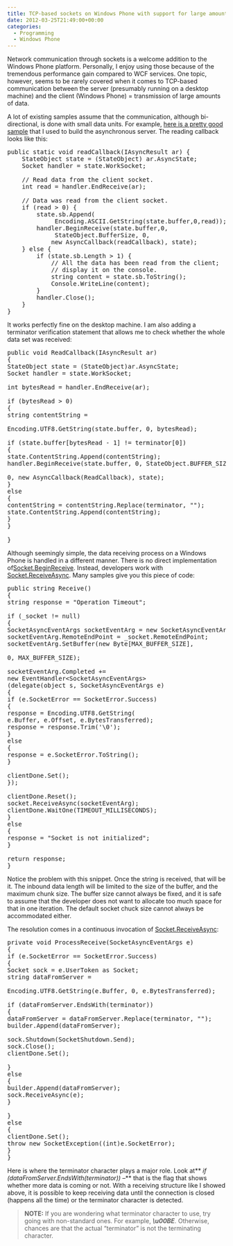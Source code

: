 ```yaml
---
title: TCP-based sockets on Windows Phone with support for large amounts of data
date: 2012-03-25T21:49:00+00:00
categories:
  - Programming
  - Windows Phone
---
```

Network communication through sockets is a welcome addition to the Windows Phone platform. Personally, I enjoy using those because of the tremendous performance gain compared to WCF services. One topic, however, seems to be rarely covered when it comes to TCP-based communication between the server (presumably running on a desktop machine) and the client (Windows Phone) = transmission of large amounts of data.

A lot of existing samples assume that the communication, although bi-directional, is done with small data units. For example, [here is a pretty good sample](http://msdn.microsoft.com/en-us/library/5w7b7x5f.aspx) that I used to build the asynchronous server. The reading callback looks like this:

<pre>public static void readCallback(IAsyncResult ar) {
    StateObject state = (StateObject) ar.AsyncState;
    Socket handler = state.WorkSocket;

    // Read data from the client socket.
    int read = handler.EndReceive(ar);

    // Data was read from the client socket.
    if (read &gt; 0) {
        state.sb.Append(
             Encoding.ASCII.GetString(state.buffer,0,read));
        handler.BeginReceive(state.buffer,0,
             StateObject.BufferSize, 0,
            new AsyncCallback(readCallback), state);
    } else {
        if (state.sb.Length &gt; 1) {
            // All the data has been read from the client;
            // display it on the console.
            string content = state.sb.ToString();
            Console.WriteLine(content);
        }
        handler.Close();
    }
}</pre>

It works perfectly fine on the desktop machine. I am also adding a terminator verification statement that allows me to check whether the whole data set was received:

<pre>public void ReadCallback(IAsyncResult ar)
{
StateObject state = (StateObject)ar.AsyncState;
Socket handler = state.WorkSocket;

int bytesRead = handler.EndReceive(ar);

if (bytesRead &gt; 0)
{
string contentString =

Encoding.UTF8.GetString(state.buffer, 0, bytesRead);

if (state.buffer[bytesRead - 1] != terminator[0])
{
state.ContentString.Append(contentString);
handler.BeginReceive(state.buffer, 0, StateObject.BUFFER_SIZE,

0, new AsyncCallback(ReadCallback), state);
}
else
{
contentString = contentString.Replace(terminator, "");
state.ContentString.Append(contentString);
}
}

}
</pre>

Although seemingly simple, the data receiving process on a Windows Phone is handled in a different manner. There is no direct implementation of[Socket.BeginReceive](http://msdn.microsoft.com/en-us/library/system.net.sockets.socket.beginreceive.aspx). Instead, developers work with [Socket.ReceiveAsync](http://msdn.microsoft.com/en-us/library/system.net.sockets.socket.receiveasync(v=vs.95).aspx). Many samples give you this piece of code:

<pre>public string Receive()
{
string response = "Operation Timeout";

if (_socket != null)
{
SocketAsyncEventArgs socketEventArg = new SocketAsyncEventArgs();
socketEventArg.RemoteEndPoint = _socket.RemoteEndPoint;
socketEventArg.SetBuffer(new Byte[MAX_BUFFER_SIZE],

0, MAX_BUFFER_SIZE);

socketEventArg.Completed +=
new EventHandler&lt;SocketAsyncEventArgs&gt;
(delegate(object s, SocketAsyncEventArgs e)
{
if (e.SocketError == SocketError.Success)
{
response = Encoding.UTF8.GetString(
e.Buffer, e.Offset, e.BytesTransferred);
response = response.Trim('\0');
}
else
{
response = e.SocketError.ToString();
}

clientDone.Set();
});

clientDone.Reset();
socket.ReceiveAsync(socketEventArg);
clientDone.WaitOne(TIMEOUT_MILLISECONDS);
}
else
{
response = "Socket is not initialized";
}

return response;
}
</pre>

Notice the problem with this snippet. Once the string is received, that will be it. The inbound data length will be limited to the size of the buffer, and the maximum chunk size. The buffer size cannot always be fixed, and it is safe to assume that the developer does not want to allocate too much space for that in one iteration. The default socket chuck size cannot always be accommodated either.

The resolution comes in a continuous invocation of [Socket.ReceiveAsync](http://msdn.microsoft.com/en-us/library/system.net.sockets.socket.receiveasync(v=vs.95).aspx):

<pre>private void ProcessReceive(SocketAsyncEventArgs e)
{
if (e.SocketError == SocketError.Success)
{
Socket sock = e.UserToken as Socket;
string dataFromServer =

Encoding.UTF8.GetString(e.Buffer, 0, e.BytesTransferred);

if (dataFromServer.EndsWith(terminator))
{
dataFromServer = dataFromServer.Replace(terminator, "");
builder.Append(dataFromServer);

sock.Shutdown(SocketShutdown.Send);
sock.Close();
clientDone.Set();

}
else
{
builder.Append(dataFromServer);
sock.ReceiveAsync(e);
}

}
else
{
clientDone.Set();
throw new SocketException((int)e.SocketError);
}
}
</pre>

Here is where the terminator character plays a major role. Look at** _if (dataFromServer.EndsWith(terminator)) –_** that is the flag that shows whether more data is coming or not. With a receiving structure like I showed above, it is possible to keep receiving data until the connection is closed (happens all the time) or the terminator character is detected.

> **NOTE:** If you are wondering what terminator character to use, try going with non-standard ones. For example, _**\u00BE**._ Otherwise, chances are that the actual “terminator” is not the terminating character.